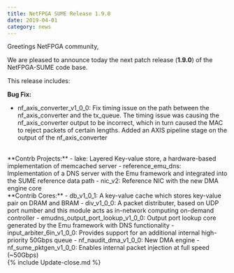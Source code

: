 ```yaml
---
title: NetFPGA SUME Release 1.9.0
date: 2019-04-01
category: news
---
```


Greetings NetFPGA community,

We are pleased to announce today the next patch release (**1.9.0**) of the NetFPGA-SUME code base.

This release includes:

**Bug Fix:**
- nf_axis_converter_v1_0_0: Fix timing issue on the path between the nf_axis_converter and the tx_queue. The timing issue was causing the nf_axis_converter output to be incorrect, which in turn caused the MAC to reject packets of certain lengths. Added an AXIS pipeline stage on the output of the nf_axis_converter

<br>
**Contrb Projects:**
- lake: Layered Key-value store, a hardware-based implementation of memcached server
- reference_emu_dns: Implementation of a DNS server with the Emu framework and integrated into the SUME reference data path
- nic_v2: Reference NIC with the new DMA engine core

<br>
**Contrib Cores:**
- db_v1_0_1: A key-value cache which stores key-value pair on DRAM and BRAM
- div_v1_0_0: A packet distributer, based on UDP port number and this module acts as in-network computing on-demand controller
- emudns_output_port_lookup_v1_0_0: Output port lookup core generated by the Emu framework with DNS functionality
- input_arbiter_6in_v1_0_0: Provides support for an additional internal high-priority 50Gbps queue
- nf_naudit_dma_v1_0_0: New DMA engine
- nf_sume_pktgen_v1_0_0: Enables internal packet injection at full speed (~50Gbps)

<br>
{% include Update-close.md %}
